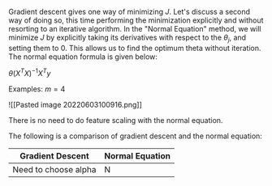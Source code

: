 Gradient descent gives one way of minimizing $J$. Let's discuss a second way of doing so, this time performing the minimization explicitly and without resorting to an iterative algorithm. In the "Normal Equation" method, we will minimize $J$ by explicitly taking its derivatives with respect to the $\theta_j$, and setting them to $0$. This allows us to find the optimum theta without iteration. The normal equation formula is given below:

$\theta(X^TX)^{-1}X^Ty$

Examples: $m=4$

![[Pasted image 20220603100916.png]]

There is no need to do feature scaling with the normal equation.

The following is a comparison of gradient descent and the normal equation:

| Gradient Descent | Normal Equation |
| ---------------- | --------------- |
| Need to choose alpha                 | N                |